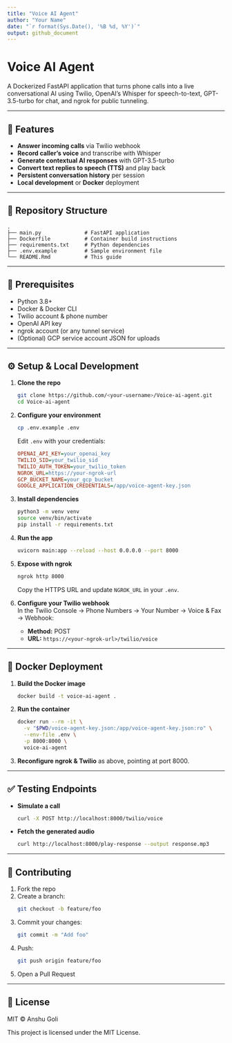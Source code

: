 ```yaml
---
title: "Voice AI Agent"
author: "Your Name"
date: "`r format(Sys.Date(), '%B %d, %Y')`"
output: github_document
---
```


# Voice AI Agent

A Dockerized FastAPI application that turns phone calls into a live conversational AI using Twilio, OpenAI’s Whisper for speech-to-text, GPT-3.5-turbo for chat, and ngrok for public tunneling.

---

## 🚀 Features

- **Answer incoming calls** via Twilio webhook  
- **Record caller’s voice** and transcribe with Whisper  
- **Generate contextual AI responses** with GPT-3.5-turbo  
- **Convert text replies to speech (TTS)** and play back  
- **Persistent conversation history** per session  
- **Local development** or **Docker** deployment  

---

## 📂 Repository Structure

```
.
├── main.py              # FastAPI application  
├── Dockerfile           # Container build instructions  
├── requirements.txt     # Python dependencies  
├── .env.example         # Sample environment file  
└── README.Rmd           # This guide  
```

---

## 🔧 Prerequisites

- Python 3.8+  
- Docker & Docker CLI  
- Twilio account & phone number  
- OpenAI API key  
- ngrok account (or any tunnel service)  
- (Optional) GCP service account JSON for uploads  

---

## ⚙️ Setup & Local Development

1. **Clone the repo**  
   ```bash
   git clone https://github.com/<your-username>/Voice-ai-agent.git
   cd Voice-ai-agent
   ```

2. **Configure your environment**  
   ```bash
   cp .env.example .env
   ```  
   Edit `.env` with your credentials:
   ```ini
   OPENAI_API_KEY=your_openai_key  
   TWILIO_SID=your_twilio_sid  
   TWILIO_AUTH_TOKEN=your_twilio_token  
   NGROK_URL=https://your-ngrok-url  
   GCP_BUCKET_NAME=your_gcp_bucket  
   GOOGLE_APPLICATION_CREDENTIALS=/app/voice-agent-key.json  
   ```

3. **Install dependencies**  
   ```bash
   python3 -m venv venv  
   source venv/bin/activate  
   pip install -r requirements.txt  
   ```

4. **Run the app**  
   ```bash
   uvicorn main:app --reload --host 0.0.0.0 --port 8000
   ```

5. **Expose with ngrok**  
   ```bash
   ngrok http 8000
   ```  
   Copy the HTTPS URL and update `NGROK_URL` in your `.env`.

6. **Configure your Twilio webhook**  
   In the Twilio Console → Phone Numbers → Your Number → Voice & Fax → Webhook:

   - **Method:** POST  
   - **URL:** `https://<your-ngrok-url>/twilio/voice`  

---

## 🐳 Docker Deployment

1. **Build the Docker image**  
   ```bash
   docker build -t voice-ai-agent .
   ```

2. **Run the container**  
   ```bash
   docker run --rm -it \
     -v "$PWD/voice-agent-key.json:/app/voice-agent-key.json:ro" \
     --env-file .env \
     -p 8000:8000 \
     voice-ai-agent
   ```

3. **Reconfigure ngrok & Twilio** as above, pointing at port 8000.

---

## ✅ Testing Endpoints

- **Simulate a call**  
  ```bash
  curl -X POST http://localhost:8000/twilio/voice
  ```

- **Fetch the generated audio**  
  ```bash
  curl http://localhost:8000/play-response --output response.mp3
  ```

---

## 🤝 Contributing

1. Fork the repo  
2. Create a branch:  
   ```bash
   git checkout -b feature/foo
   ```  
3. Commit your changes:  
   ```bash
   git commit -m "Add foo"
   ```  
4. Push:  
   ```bash
   git push origin feature/foo
   ```  
5. Open a Pull Request  

---

## 📄 License
MIT © Anshu Goli

This project is licensed under the MIT License.
